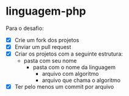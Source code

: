 # linguagem-php

Para o desafio:

- [x] Crie um fork dos projetos 
- [x] Enviar um pull request
- [x] Criar os projetos com a seguinte estrutura:
    - pasta com seu nome
        - pasta com o nome da linguagem
          - arquivo com algoritmo
          - arquivo que chama o algoritmo
- [x] Ter pelo menos um commit por arquivo
